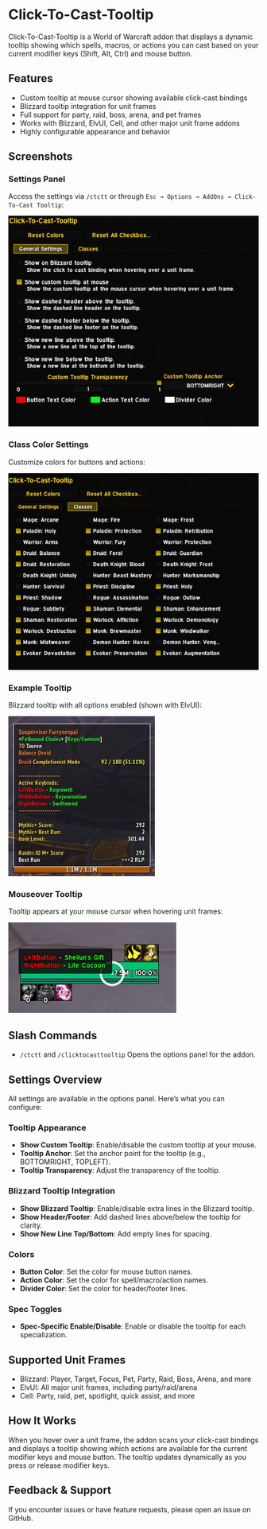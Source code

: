 # Click-To-Cast-Tooltip

Click-To-Cast-Tooltip is a World of Warcraft addon that displays a dynamic tooltip showing which spells, macros, or actions you can cast based on your current modifier keys (Shift, Alt, Ctrl) and mouse button.

## Features

- Custom tooltip at mouse cursor showing available click-cast bindings
- Blizzard tooltip integration for unit frames
- Full support for party, raid, boss, arena, and pet frames
- Works with Blizzard, ElvUI, Cell, and other major unit frame addons
- Highly configurable appearance and behavior

## Screenshots

### Settings Panel

Access the settings via `/ctctt` or through `Esc → Options → AddOns → Click-To-Cast Tooltip`:

![Settings Panel](assets/settings.jpg)

### Class Color Settings

Customize colors for buttons and actions:

![Class Color Settings](assets/settings_classes.jpg)

### Example Tooltip

Blizzard tooltip with all options enabled (shown with ElvUI):

![Example Tooltip](assets/example_tooltip.jpg)

### Mouseover Tooltip

Tooltip appears at your mouse cursor when hovering unit frames:

![Mouseover Tooltip](assets/example_mouseover_tooltip.jpg)

## Slash Commands

- `/ctctt` and `/clicktocasttooltip`
  Opens the options panel for the addon.

## Settings Overview

All settings are available in the options panel. Here’s what you can configure:

### Tooltip Appearance

- **Show Custom Tooltip**: Enable/disable the custom tooltip at your mouse.
- **Tooltip Anchor**: Set the anchor point for the tooltip (e.g., BOTTOMRIGHT, TOPLEFT).
- **Tooltip Transparency**: Adjust the transparency of the tooltip.

### Blizzard Tooltip Integration

- **Show Blizzard Tooltip**: Enable/disable extra lines in the Blizzard tooltip.
- **Show Header/Footer**: Add dashed lines above/below the tooltip for clarity.
- **Show New Line Top/Bottom**: Add empty lines for spacing.

### Colors

- **Button Color**: Set the color for mouse button names.
- **Action Color**: Set the color for spell/macro/action names.
- **Divider Color**: Set the color for header/footer lines.

### Spec Toggles

- **Spec-Specific Enable/Disable**: Enable or disable the tooltip for each specialization.

## Supported Unit Frames

- Blizzard: Player, Target, Focus, Pet, Party, Raid, Boss, Arena, and more
- ElvUI: All major unit frames, including party/raid/arena
- Cell: Party, raid, pet, spotlight, quick assist, and more

## How It Works

When you hover over a unit frame, the addon scans your click-cast bindings and displays a tooltip showing which actions are available for the current modifier keys and mouse button. The tooltip updates dynamically as you press or release modifier keys.

## Feedback & Support

If you encounter issues or have feature requests, please open an issue on GitHub.
